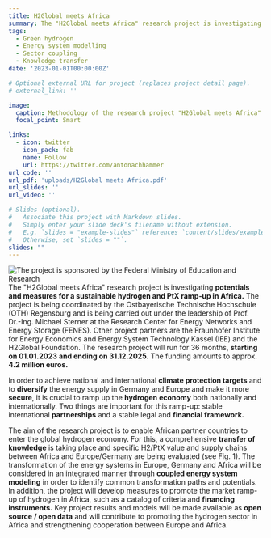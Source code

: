 ```yaml
---
title: H2Global meets Africa
summary: The "H2Global meets Africa" research project is investigating potentials and measures for a sustainable hydrogen and PtX ramp-up in Africa. The project is being coordinated by the Ostbayerische Technische Hochschule (OTH) Regensburg and is being carried out under the leadership of Prof. Dr.-Ing. Michael Sterner at the Research Center for Energy Networks and Energy Storage (FENES). Other project partners are the Fraunhofer Institute for Energy Economics and Energy System Technology Kassel (IEE) and the H2Global Foundation. The research project will run for 36 months, starting on 01.01.2023 and ending on 31.12.2025. The funding amounts to approx. 4.2 million euros.
tags:
  - Green hydrogen
  - Energy system modelling
  - Sector coupling
  - Knowledge transfer
date: '2023-01-01T00:00:00Z'

# Optional external URL for project (replaces project detail page).
# external_link: ''

image:
  caption: Methodology of the research project "H2Global meets Africa"
  focal_point: Smart

links:
  - icon: twitter
    icon_pack: fab
    name: Follow
    url: https://twitter.com/antonachhammer
url_code: ''
url_pdf: 'uploads/H2Global meets Africa.pdf'
url_slides: ''
url_video: ''

# Slides (optional).
#   Associate this project with Markdown slides.
#   Simply enter your slide deck's filename without extension.
#   E.g. `slides = "example-slides"` references `content/slides/example-slides.md`.
#   Otherwise, set `slides = ""`.
slides: ""
---
```

![The project is sponsored by the Federal Ministry of Education and Research](uploads/Sponsored.png)
The "H2Global meets Africa" research project is investigating **potentials and measures for a sustainable hydrogen and PtX ramp-up in Africa.** The project is being coordinated by the Ostbayerische Technische Hochschule (OTH) Regensburg and is being carried out under the leadership of Prof. Dr.-Ing. Michael Sterner at the Research Center for Energy Networks and Energy Storage (FENES). Other project partners are the Fraunhofer Institute for Energy Economics and Energy System Technology Kassel (IEE) and the H2Global Foundation. The research project will run for 36 months, **starting on 01.01.2023 and ending on 31.12.2025**. The funding amounts to approx. **4.2 million euros.**

In order to achieve national and international **climate protection targets** and to **diversify** the energy supply in Germany and Europe and make it more **secure**, it is crucial to ramp up the **hydrogen economy** both nationally and internationally. Two things are important for this ramp-up: stable international **partnerships** and a stable legal and **financial framework.**

The aim of the research project is to enable African partner countries to enter the global hydrogen economy. For this, a comprehensive **transfer of knowledge** is taking place and specific H2/PtX value and supply chains between Africa and Europe/Germany are being evaluated (see Fig. 1). The transformation of the energy systems in Europe, Germany and Africa will be considered in an integrated manner through **coupled energy system modeling** in order to identify common transformation paths and potentials. In addition, the project will develop measures to promote the market ramp-up of hydrogen in Africa, such as a catalog of criteria and **financing instruments.** Key project results and models will be made available as **open source / open data** and will contribute to promoting the hydrogen sector in Africa and strengthening cooperation between Europe and Africa.
